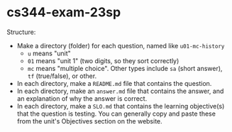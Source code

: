 # cs344-exam-23sp

Structure:

- Make a directory (folder) for each question, named like `u01-mc-history`
  - `u` means "unit"
  - `01` means "unit 1" (two digits, so they sort correctly)
  - `mc` means "multiple choice". Other types include `sa` (short answer), `tf` (true/false), or other.
- In each directory, make a `README.md` file that contains the question.
- In each directory, make an `answer.md` file that contains the answer, and an explanation of why the answer is correct.
- In each directory, make a `SLO.md` that contains the learning objective(s) that the question is testing. You can generally copy and paste these from the unit's Objectives section on the website.
